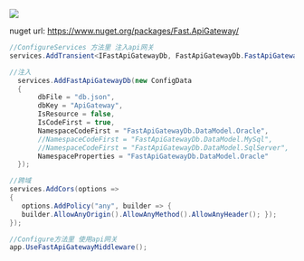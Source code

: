 ﻿
 ![](https://raw.githubusercontent.com/weizhonzhen/FastApiGateway/master/img.png)
 
 nuget url: https://www.nuget.org/packages/Fast.ApiGateway/
 ```csharp
//ConfigureServices 方法里 注入api网关
services.AddTransient<IFastApiGatewayDb, FastApiGatewayDb.FastApiGatewayDb>();

//注入
   services.AddFastApiGatewayDb(new ConfigData
   {
        dbFile = "db.json",
        dbKey = "ApiGateway",
        IsResource = false,
        IsCodeFirst = true,
        NamespaceCodeFirst = "FastApiGatewayDb.DataModel.Oracle",
        //NamespaceCodeFirst = "FastApiGatewayDb.DataModel.MySql",
        //NamespaceCodeFirst = "FastApiGatewayDb.DataModel.SqlServer",
        NamespaceProperties = "FastApiGatewayDb.DataModel.Oracle"
   });

//跨域
services.AddCors(options =>
{
	options.AddPolicy("any", builder => {
	builder.AllowAnyOrigin().AllowAnyMethod().AllowAnyHeader(); });
});

//Configure方法里 使用api网关 
app.UseFastApiGatewayMiddleware();

```
